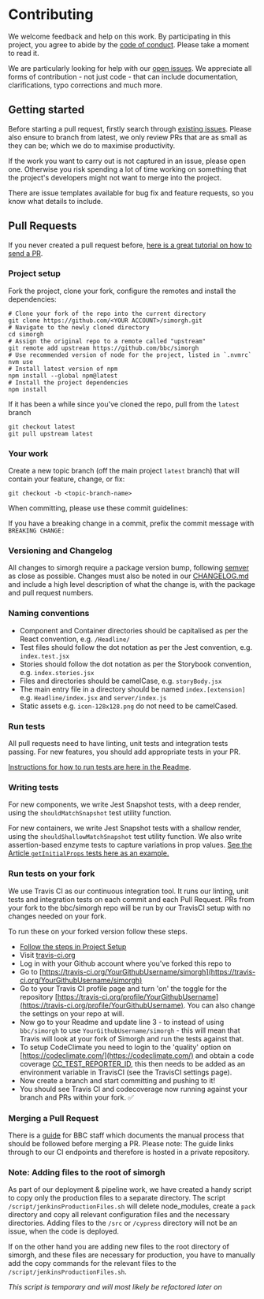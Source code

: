 # Contributing

We welcome feedback and help on this work. By participating in this project, you agree to abide by the [code of conduct](https://github.com/bbc/simorgh/blob/latest/CODE_OF_CONDUCT.md). Please take a moment to read it.

We are particularly looking for help with our [open issues](https://github.com/bbc/simorgh/issues). We appreciate all forms of contribution - not just code - that can include documentation, clarifications, typo corrections and much more.

## Getting started

Before starting a pull request, firstly search through [existing issues](https://github.com/bbc/simorgh/issues). Please also ensure to branch from latest, we only review PRs that are as small as they can be; which we do to maximise productivity.

If the work you want to carry out is not captured in an issue, please open one. Otherwise you risk spending a lot of time working on something that the project's developers might not want to merge into the project.

There are issue templates available for bug fix and feature requests, so you know what details to include.

## Pull Requests

If you never created a pull request before, [here is a great tutorial on how to send a PR](https://egghead.io/courses/how-to-contribute-to-an-open-source-project-on-github).

### Project setup

Fork the project, clone your fork, configure the remotes and install the dependencies:

```
# Clone your fork of the repo into the current directory
git clone https://github.com/<YOUR ACCOUNT>/simorgh.git
# Navigate to the newly cloned directory
cd simorgh
# Assign the original repo to a remote called "upstream"
git remote add upstream https://github.com/bbc/simorgh
# Use recommended version of node for the project, listed in `.nvmrc`
nvm use
# Install latest version of npm
npm install --global npm@latest
# Install the project dependencies
npm install
```

If it has been a while since you've cloned the repo, pull from the `latest` branch

```
git checkout latest
git pull upstream latest
```

### Your work

Create a new topic branch (off the main project `latest` branch) that will contain your feature, change, or fix:

```
git checkout -b <topic-branch-name>
```

When committing, please use these commit guidelines:

If you have a breaking change in a commit, prefix the commit message with `BREAKING CHANGE:`

### Versioning and Changelog

All changes to simorgh require a package version bump, following [semver](https://semver.org/) as close as possible. Changes must also be noted in our [CHANGELOG.md](https://github.com/bbc/simorgh/blob/latest/CHANGELOG.md) and include a high level description of what the change is, with the package and pull request numbers. 

### Naming conventions

- Component and Container directories should be capitalised as per the React convention, e.g. `/Headline/`
- Test files should follow the dot notation as per the Jest convention, e.g. `index.test.jsx`
- Stories should follow the dot notation as per the Storybook convention, e.g. `index.stories.jsx`
- Files and directories should be camelCase, e.g. `storyBody.jsx`
- The main entry file in a directory should be named `index.[extension]` e.g. `Headline/index.jsx` and `server/index.js`
- Static assets e.g. `icon-128x128.png` do not need to be camelCased.

### Run tests

All pull requests need to have linting, unit tests and integration tests passing. For new features, you should add appropriate tests in your PR.

[Instructions for how to run tests are here in the Readme](https://github.com/bbc/simorgh/blob/latest/README.md#tests).

### Writing tests

For new components, we write Jest Snapshot tests, with a deep render, using the `shouldMatchSnapshot` test utility function.

For new containers, we write Jest Snapshot tests with a shallow render, using the `shouldShallowMatchSnapshot` test utility function. We also write assertion-based enzyme tests to capture variations in prop values. [See the Article `getInitialProps` tests here as an example.](https://github.com/bbc/simorgh/blob/latest/src/app/containers/Article/index.test.jsx)

### Run tests on your fork

We use Travis CI as our continuous integration tool. It runs our linting, unit tests and integration tests on each commit and each Pull Request. PRs from your fork to the bbc/simorgh repo will be run by our TravisCI setup with no changes needed on your fork.

To run these on your forked version follow these steps.

- [Follow the steps in Project Setup](#project-setup)
- Visit [travis-ci.org](https://travis-ci.org)
- Log in with your Github account where you've forked this repo to
- Go to [https://travis-ci.org/YourGithubUsername/simorgh](https://travis-ci.org/YourGithubUsername/simorgh)
- Go to your Travis CI profile page and turn 'on' the toggle for the repository [https://travis-ci.org/profile/YourGithubUsername](https://travis-ci.org/profile/YourGithubUsername). You can also change the settings on your repo at will.
- Now go to your Readme and update line 3 - to instead of using `bbc/simorgh` to use `YourGithubUsername/simorgh` - this will mean that Travis will look at your fork of Simorgh and run the tests against that.
- To setup CodeClimate you need to login to the 'quality' option on [https://codeclimate.com/](https://codeclimate.com/) and obtain a code coverage [CC_TEST_REPORTER_ID](https://docs.codeclimate.com/docs/finding-your-test-coverage-token), this then needs to be added as an environment variable in TravisCI (see the TravisCI settings page).
- Now create a branch and start committing and pushing to it!
- You should see Travis CI and codecoverage now running against your branch and PRs within your fork. :white_check_mark:

### Merging a Pull Request

There is a [guide](https://github.com/bbc/simorgh-infrastructure/blob/latest/documentation/MERGE_PROCESS.md) for BBC staff which documents the manual process that should be followed before merging a PR. Please note: The guide links through to our CI endpoints and therefore is hosted in a private repository.

### Note: Adding files to the root of simorgh
As part of our deployment & pipeline work, we have created a handy script to copy only the production files to a separate directory. The script `/script/jenkinsProductionFiles.sh` will delete node_modules, create a `pack` directory and copy all relevant configuration files and the necessary directories. Adding files to the `/src` or `/cypress` directory will not be an issue, when the code is deployed.

If on the other hand you are adding new files to the root directory of simorgh, and these files are necessary for production, you have to manually add the copy commands for the relevant files to the `/script/jenkinsProductionFiles.sh`. 

_This script is temporary and will most likely be refactored later on_
